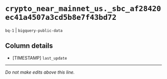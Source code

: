 # `crypto_near_mainnet_us._sbc_af28420ec41a4507a3cd5b8e7f43bd72`
`bq-1` | `bigquery-public-data`

## Column details
* [TIMESTAMP] `last_update`

-------------------------------------------------------------------------------
*Do not make edits above this line.*
